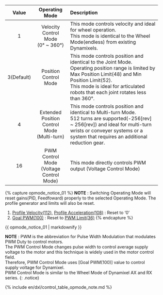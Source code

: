 
|   Value    |                  Operating Mode                  | Description                                                                                                                                                                                                                                            |
|:----------:|:------------------------------------------------:|:-------------------------------------------------------------------------------------------------------------------------------------------------------------------------------------------------------------------------------------------------------|
|     1      |  Velocity Control Mode<br />(0&deg; ~ 360&deg;)  | This mode controls velocity and ideal for wheel operation.<br />This mode is identical to the Wheel Mode(endless) from existing Dynamixels.                                                                                                            |
| 3(Default) |              Position Control Mode               | This mode controls position and identical to the Joint Mode.<br />Operating position range is limited by Max Position Limit(48) and Min Position Limit(52).<br />This mode is ideal for articulated robots that each joint rotates less than 360&deg;. |
|     4      | Extended Position Control Mode<br />(Multi-turn) | This mode controls position and identical to Multi-turn Mode.<br />512 turns are supported(-256[rev] ~ 256[rev]) and ideal for multi-turn wrists or conveyer systems or a system that requires an additional reduction gear.                           |
|     16     |   PWM Control Mode<br />(Voltage Control Mode)   | This mode directly controls PWM output (Voltage Control Mode)                                                                                                                                                                                          |

{% capture opmode_notice_01 %}
**NOTE** : Switching Operating Mode will reset gains(PID, Feedfoward) properly to the selected Operating Mode. The profile generator and limits will also be reset.
1. [Profile Velocity(112)](#profile-velocity112), [Profile Acceleration(108)](#profile-acceleration108) : Reset to ‘0’
2. [Goal PWM(100)](#goal-pwm100) : Reset to [PWM Limit(36)](#pwm-limit36)
{% endcapture %}

<div class="notice">
  {{ opmode_notice_01 | markdownify }}
</div>

**NOTE** : PWM is the abbreviation for Pulse Width Modulation that modulates PWM Duty to control motors.  
The PWM Control Mode changes pulse width to control average supply voltage to the motor and this technique is widely used in the motor control field.  
Therefore, PWM Control Mode uses [Goal PWM(100)] value to control supply voltage for Dynamixel.  
PWM Control Mode is similar to the Wheel Mode of Dynamixel AX and RX series.
{: .notice}

{% include en/dxl/control_table_opmode_note.md %}
